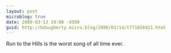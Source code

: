 ```yaml
---
layout: post
microblog: true
date: 2008-03-13 19:00 -0500
guid: http://bdougherty.micro.blog/2008/03/14/t771656921.html
---
```

Run to the Hills is the worst song of all time ever.
